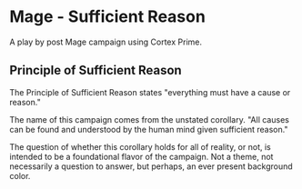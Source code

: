 # Mage - Sufficient Reason

A play by post Mage campaign using Cortex Prime.

## Principle of Sufficient Reason

The Principle of Sufficient Reason states "everything must have a cause or reason."

The name of this campaign comes from the unstated corollary. "All causes can be found and understood by the human mind given sufficient reason."

The question of whether this corollary holds for all of reality, or not, is intended to be a foundational flavor of the campaign. Not a theme, not necessarily a question to answer, but perhaps, an ever present background color.
